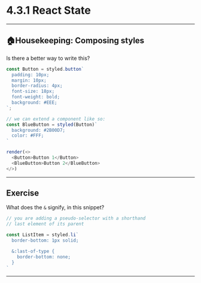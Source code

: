 # 4.3.1 React State

---

## 🏠Housekeeping: Composing styles

Is there a better way to write this?

```js live=true
const Button = styled.button`
  padding: 10px;
  margin: 10px;
  border-radius: 4px;
  font-size: 18px;
  font-weight: bold;
  background: #EEE;
`;

// we can extend a component like so:
const BlueButton = styled(Button)`
  background: #2B00D7;
  color: #FFF;
`

render(<>
  <Button>Button 1</Button>
  <BlueButton>Button 2</BlueButton>
</>)
```

---

## Exercise

What does the `&` signify, in this snippet?


```jsx
// you are adding a pseudo-selector with a shorthand
// last element of its parent

const ListItem = styled.li`
  border-bottom: 1px solid;

  &:last-of-type {
    border-bottom: none;
  }
`
```

---
